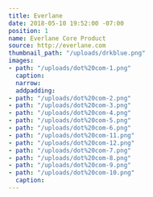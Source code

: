 ```yaml
---
title: Everlane
date: 2018-05-10 19:52:00 -07:00
position: 1
name: Everlane Core Product
source: http://everlane.com
thumbnail_path: "/uploads/drkblue.png"
images:
- path: "/uploads/dot%20com-1.png"
  caption: 
  narrow: 
  addpadding: 
- path: "/uploads/dot%20com-2.png"
- path: "/uploads/dot%20com-3.png"
- path: "/uploads/dot%20com-4.png"
- path: "/uploads/dot%20com-5.png"
- path: "/uploads/dot%20com-6.png"
- path: "/uploads/dot%20com-11.png"
- path: "/uploads/dot%20com-12.png"
- path: "/uploads/dot%20com-7.png"
- path: "/uploads/dot%20com-8.png"
- path: "/uploads/dot%20com-9.png"
- path: "/uploads/dot%20com-10.png"
  caption: 
---
```


